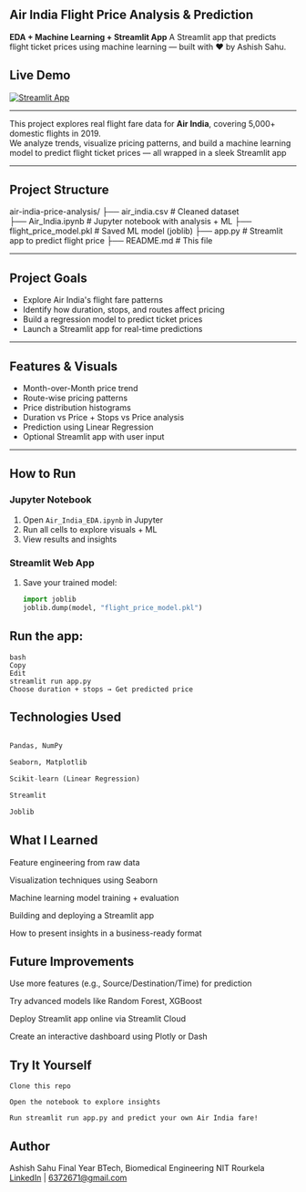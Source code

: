 ## Air India Flight Price Analysis & Prediction  
**EDA + Machine Learning + Streamlit App**
A Streamlit app that predicts flight ticket prices using machine learning — built with ❤️ by Ashish Sahu.

## Live Demo
[![Streamlit App](https://img.shields.io/badge/Live%20Demo-Click%20Here-brightgreen?logo=streamlit)](https://flight-price-predictor-1.streamlit.app/)

---
This project explores real flight fare data for **Air India**, covering 5,000+ domestic flights in 2019.  
We analyze trends, visualize pricing patterns, and build a machine learning model to predict flight ticket prices — all wrapped in a sleek Streamlit app 

---

##  Project Structure

 air-india-price-analysis/
├── air_india.csv # Cleaned dataset    
├── Air_India.ipynb # Jupyter notebook with analysis + ML
├── flight_price_model.pkl # Saved ML model (joblib)
├── app.py # Streamlit app to predict flight price
├── README.md # This file


---

##  Project Goals

-  Explore Air India's flight fare patterns  
-  Identify how duration, stops, and routes affect pricing  
-  Build a regression model to predict ticket prices  
-  Launch a Streamlit app for real-time predictions

---

##  Features & Visuals

- Month-over-Month price trend  
- Route-wise pricing patterns  
- Price distribution histograms  
- Duration vs Price + Stops vs Price analysis  
- Prediction using Linear Regression  
- Optional Streamlit app with user input

---

##  How to Run

###  Jupyter Notebook
1. Open `Air_India_EDA.ipynb` in Jupyter  
2. Run all cells to explore visuals + ML  
3. View results and insights  

###  Streamlit Web App
1. Save your trained model:
   ```python
   import joblib  
   joblib.dump(model, "flight_price_model.pkl")
## Run the app:
```
bash
Copy
Edit
streamlit run app.py
Choose duration + stops → Get predicted price 
```
## Technologies Used
```Python

Pandas, NumPy

Seaborn, Matplotlib

Scikit-learn (Linear Regression)

Streamlit

Joblib 

```
## What I Learned
Feature engineering from raw data

Visualization techniques using Seaborn

Machine learning model training + evaluation

Building and deploying a Streamlit app

How to present insights in a business-ready format

## Future Improvements
Use more features (e.g., Source/Destination/Time) for prediction

Try advanced models like Random Forest, XGBoost

Deploy Streamlit app online via Streamlit Cloud

Create an interactive dashboard using Plotly or Dash

## Try It Yourself
```
Clone this repo

Open the notebook to explore insights

Run streamlit run app.py and predict your own Air India fare!
```
## Author
Ashish Sahu
Final Year BTech, Biomedical Engineering
NIT Rourkela
 [LinkedIn](https://www.linkedin.com/in/ashish-sahu-88051224a/) |  6372671@gmail.com

